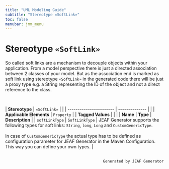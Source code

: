 ```yaml
---
title: "UML Modeling Guide"
subtitle: "Stereotype «SoftLink»"
toc: false
menubar: jmm_menu
---
```


# Stereotype `«SoftLink»`
So called soft links are a mechanism to decouple objects within your application. From a model perspective there is just a directed association between 2 classes of your model. But as the association end is marked as soft link using stereotype `«SoftLink»` in the generated code there will be just a proxy type e.g. a String representing the ID of the object and not a direct reference to the class.

<br>

| **Stereotype**          | `«SoftLink»` | |
| ----------------------- | -------------- | |
| **Applicable Elements** | `Property`        |
| **Tagged Values**       |                       |                                                                                                                                                                                                          |
| **Name**                | **Type**              | **Description**                                                                                                                                                                                          |
| `softLinkType`   | `SoftLinkType` | JEAF Generator supports the following types for soft links: `String`, `long`, `Long` and `CustomGenericType`.<br><br>In case of `CustomGenericType` the actual type has to be defined as configuration parameter for JEAF Generator in the Maven Configuration. This way you can define your own types. |



<br>

<div style="text-align: right"><code>Generated by JEAF Generator</code></div>

    